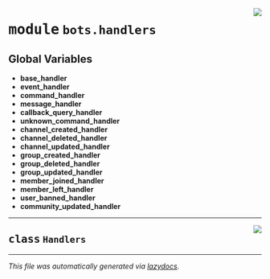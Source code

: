 <!-- markdownlint-disable -->

<a href="https://github.com/switchcollab/Switch-Bots-Python-Library/tree/main/src/switch/bots/handlers/__init__.py#L0"><img align="right" src="https://img.shields.io/badge/-source-cccccc?style=flat-square"/></a>

# <kbd>module</kbd> `bots.handlers`




**Global Variables**
---------------
- **base_handler**
- **event_handler**
- **command_handler**
- **message_handler**
- **callback_query_handler**
- **unknown_command_handler**
- **channel_created_handler**
- **channel_deleted_handler**
- **channel_updated_handler**
- **group_created_handler**
- **group_deleted_handler**
- **group_updated_handler**
- **member_joined_handler**
- **member_left_handler**
- **user_banned_handler**
- **community_updated_handler**


---

<a href="https://github.com/switchcollab/Switch-Bots-Python-Library/tree/main/src/switch/bots/handlers/__init__.py#L20"><img align="right" src="https://img.shields.io/badge/-source-cccccc?style=flat-square"/></a>

## <kbd>class</kbd> `Handlers`










---

_This file was automatically generated via [lazydocs](https://github.com/ml-tooling/lazydocs)._
